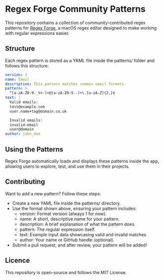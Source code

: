 # Regex Forge Community Patterns

This repository contains a collection of community-contributed regex patterns for [Regex Forge](https://apps.apple.com/us/app/regex-forge/id6737852994), a macOS regex editor designed to make working with regular expressions easier.

## Structure 

Each regex pattern is stored as a YAML file inside the patterns/ folder and follows this structure:

```yaml
version: 1
name: Email
description: This pattern matches common email formats.
pattern: >
  ^[a-zA-Z0-9._%+-]+@[a-zA-Z0-9.-]+\.[a-zA-Z]{2,}$
text: |
  Valid emails:
  test@example.com
  user.name+tag@domain.co.uk

  Invalid emails:
  invalid-email
  user@domain
author: john_doe
```

## Using the Patterns

Regex Forge automatically loads and displays these patterns inside the app, allowing users to explore, test, and use them in their projects.

## Contributing

Want to add a new pattern? Follow these steps:

- Create a new YAML file inside the patterns/ directory.
- Use the format shown above, ensuring your pattern includes:
  - version: Format version (always 1 for now).
  - name: A short, descriptive name for your pattern.
  - description: A brief explanation of what the pattern does.
  - pattern: The regular expression itself.
  - text: Example input data showcasing valid and invalid matches.
  - author: Your name or GitHub handle (optional).
- Submit a pull request, and after review, your pattern will be added!

## Licence

This repository is open-source and follows the MIT License.

